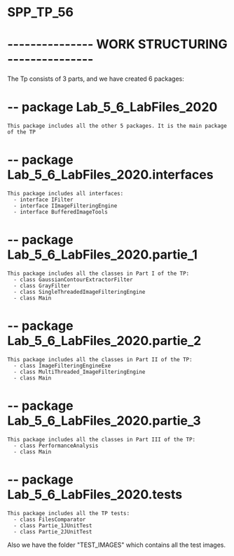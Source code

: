 # SPP_TP_56

# --------------- WORK STRUCTURING ---------------
      

The Tp consists of 3 parts, and we have created 6 packages:

# -- package Lab_5_6_LabFiles_2020
    This package includes all the other 5 packages. It is the main package of the TP

# -- package Lab_5_6_LabFiles_2020.interfaces
    This package includes all interfaces:
      - interface IFilter
      - interface IImageFilteringEngine
      - interface BufferedImageTools 


# -- package Lab_5_6_LabFiles_2020.partie_1
    This package includes all the classes in Part I of the TP:
      - class GaussianContourExtractorFilter
      - class GrayFilter
      - class SingleThreadedImageFilteringEngine 
      - class Main

# -- package Lab_5_6_LabFiles_2020.partie_2
    This package includes all the classes in Part II of the TP:
      - class ImageFilteringEngineExe
      - class MultiThreaded_ImageFilteringEngine
      - class Main

# -- package Lab_5_6_LabFiles_2020.partie_3
    This package includes all the classes in Part III of the TP:
      - class PerformanceAnalysis
      - class Main

# -- package Lab_5_6_LabFiles_2020.tests
    This package includes all the TP tests:
      - class FilesComparator 
      - class Partie_1JUnitTest
      - class Partie_2JUnitTest

Also we have the folder "TEST_IMAGES"  which contains all the test images.


